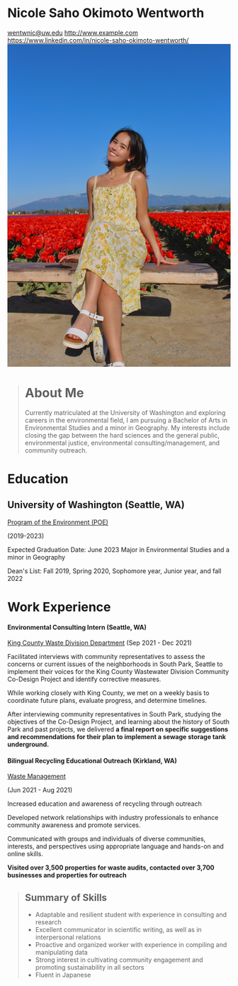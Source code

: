 # Nicole Saho Okimoto Wentworth
wentwnic@uw.edu 
http://www.example.com
https://www.linkedin.com/in/nicole-saho-okimoto-wentworth/
![pic](Nicoleresumepic.JPG)

># About Me
>Currently matriculated at the University of Washington and exploring careers in the environmental field, I am pursuing a Bachelor of Arts in Environmental Studies and a minor in Geography. My interests include closing the gap between the hard sciences and the general public, environmental justice, environmental consulting/management, and community outreach.

# Education
## University of Washington (Seattle, WA)
 [Program of the Environment (POE)](https://envstudies.uw.edu/undergraduate-students/) 

(2019-2023)

Expected Graduation Date: June 2023
Major in Environmental Studies and a minor in Geography

Dean's List: Fall 2019, Spring 2020, Sophomore year, Junior year, and fall 2022


# Work Experience 



#### Environmental Consulting Intern  (Seattle, WA)
[King County Waste Division Department](https://kingcounty.gov/depts/dnrp/wtd.aspx) 
(Sep 2021 - Dec 2021)

Facilitated interviews with community representatives to assess the concerns or current issues of the neighborhoods in South Park, Seattle to implement their voices for the King County Wastewater Division Community Co-Design Project and identify corrective measures.

While working closely with King County, we met on a weekly basis to coordinate future plans, evaluate progress, and determine timelines. 

After interviewing community representatives in South Park, studying the objectives of the Co-Design Project, and learning about the history of South Park and past projects, we delivered **a final report on specific suggestions and recommendations for their plan to implement a sewage storage tank underground.** 


#### Bilingual Recycling Educational Outreach (Kirkland, WA)
[Waste Management](https://www.wm.com/) 

(Jun 2021 - Aug 2021)

Increased education and awareness of recycling through outreach

Developed network relationships with industry professionals to enhance community awareness and promote services.

Communicated with groups and individuals of diverse communities, interests, and perspectives using appropriate language and hands-on and online skills.

**Visited over 3,500 properties for waste audits, contacted over 3,700 businesses and properties for outreach** 

>## Summary of Skills 
>* Adaptable and resilient student with experience in consulting and research
>*  Excellent communicator in scientific writing, as well as in interpersonal relations
>* Proactive and organized worker with experience in compiling and manipulating data
>* Strong interest in cultivating community engagement and promoting sustainability in all sectors
>* Fluent in Japanese




